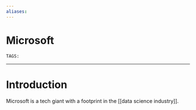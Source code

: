 ```yaml
---
aliases: 
---
```

# Microsoft
`TAGS:` 

---
# Introduction
Microsoft is a tech giant with a footprint in the [[data science industry]]. 